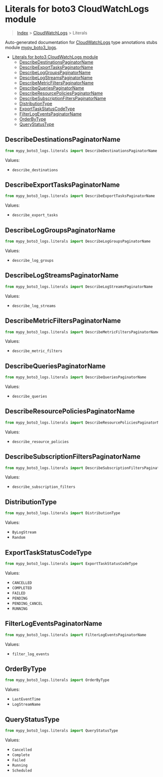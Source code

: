 # Literals for boto3 CloudWatchLogs module

> [Index](..) > [CloudWatchLogs](.) > Literals

Auto-generated documentation for
[CloudWatchLogs](https://boto3.amazonaws.com/v1/documentation/api/1.17.76/reference/services/logs.html#CloudWatchLogs)
type annotations stubs module
[mypy_boto3_logs](https://pypi.org/project/mypy-boto3-logs/).

- [Literals for boto3 CloudWatchLogs module](#literals-for-boto3-cloudwatchlogs-module)
  - [DescribeDestinationsPaginatorName](#describedestinationspaginatorname)
  - [DescribeExportTasksPaginatorName](#describeexporttaskspaginatorname)
  - [DescribeLogGroupsPaginatorName](#describeloggroupspaginatorname)
  - [DescribeLogStreamsPaginatorName](#describelogstreamspaginatorname)
  - [DescribeMetricFiltersPaginatorName](#describemetricfilterspaginatorname)
  - [DescribeQueriesPaginatorName](#describequeriespaginatorname)
  - [DescribeResourcePoliciesPaginatorName](#describeresourcepoliciespaginatorname)
  - [DescribeSubscriptionFiltersPaginatorName](#describesubscriptionfilterspaginatorname)
  - [DistributionType](#distributiontype)
  - [ExportTaskStatusCodeType](#exporttaskstatuscodetype)
  - [FilterLogEventsPaginatorName](#filterlogeventspaginatorname)
  - [OrderByType](#orderbytype)
  - [QueryStatusType](#querystatustype)

## DescribeDestinationsPaginatorName

```python
from mypy_boto3_logs.literals import DescribeDestinationsPaginatorName
```

Values:

- `describe_destinations`

## DescribeExportTasksPaginatorName

```python
from mypy_boto3_logs.literals import DescribeExportTasksPaginatorName
```

Values:

- `describe_export_tasks`

## DescribeLogGroupsPaginatorName

```python
from mypy_boto3_logs.literals import DescribeLogGroupsPaginatorName
```

Values:

- `describe_log_groups`

## DescribeLogStreamsPaginatorName

```python
from mypy_boto3_logs.literals import DescribeLogStreamsPaginatorName
```

Values:

- `describe_log_streams`

## DescribeMetricFiltersPaginatorName

```python
from mypy_boto3_logs.literals import DescribeMetricFiltersPaginatorName
```

Values:

- `describe_metric_filters`

## DescribeQueriesPaginatorName

```python
from mypy_boto3_logs.literals import DescribeQueriesPaginatorName
```

Values:

- `describe_queries`

## DescribeResourcePoliciesPaginatorName

```python
from mypy_boto3_logs.literals import DescribeResourcePoliciesPaginatorName
```

Values:

- `describe_resource_policies`

## DescribeSubscriptionFiltersPaginatorName

```python
from mypy_boto3_logs.literals import DescribeSubscriptionFiltersPaginatorName
```

Values:

- `describe_subscription_filters`

## DistributionType

```python
from mypy_boto3_logs.literals import DistributionType
```

Values:

- `ByLogStream`
- `Random`

## ExportTaskStatusCodeType

```python
from mypy_boto3_logs.literals import ExportTaskStatusCodeType
```

Values:

- `CANCELLED`
- `COMPLETED`
- `FAILED`
- `PENDING`
- `PENDING_CANCEL`
- `RUNNING`

## FilterLogEventsPaginatorName

```python
from mypy_boto3_logs.literals import FilterLogEventsPaginatorName
```

Values:

- `filter_log_events`

## OrderByType

```python
from mypy_boto3_logs.literals import OrderByType
```

Values:

- `LastEventTime`
- `LogStreamName`

## QueryStatusType

```python
from mypy_boto3_logs.literals import QueryStatusType
```

Values:

- `Cancelled`
- `Complete`
- `Failed`
- `Running`
- `Scheduled`
